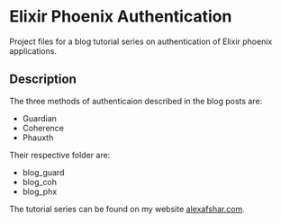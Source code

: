 # Elixir Phoenix Authentication

  Project files for a blog tutorial series on authentication of Elixir phoenix applications.

## Description

  The three methods of authenticaion described in the blog posts are:

  - Guardian
  - Coherence 
  - Phauxth

  Their respective folder are:

  - blog_guard
  - blog_coh
  - blog_phx

  The tutorial series can be found on my website [alexafshar.com](http://www.alexafshar.com/2017/10/09/phoenix-auth-guardian-coherence-phauxth-part-one.html).

